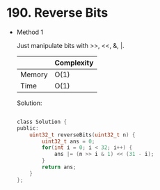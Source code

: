 #  190. Reverse Bits
- Method 1

    Just manipulate bits with >>, <<, &, |.

    | |   Complexity  |
    | ----------- | ----------- | 
    |  Memory     | O(1) | 
    |      Time       |  O(1) | 


    Solution:

    ``` h

    class Solution {
    public:
        uint32_t reverseBits(uint32_t n) {
            uint32_t ans = 0;
            for(int i = 0; i < 32; i++) {
                ans |= (n >> i & 1) << (31 - i);
            }
            return ans;
        }
    };

    ```

<!-- - Method 2

    This is another method.

    | |   Complexity  |
    | ----------- | ----------- | 
    |  Memory     | O(n) | 
    |      Time       |  O(n) | 


    Solution:

    ``` h



    ```

- Additional Knowledge:
       
    Here are some additional knowledge.



<br> -->
